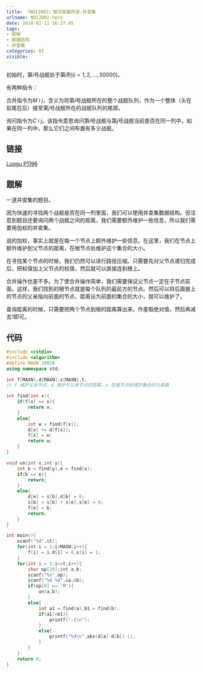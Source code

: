 ```yaml
---
title: 「NOI2002」银河英雄传说-并查集
urlname: NOI2002-hero
date: 2018-02-11 16:27:45
tags:
- 题解
- 数据结构
- 并查集
categories: OI
visible:
---
```


初始时，第$i$号战舰处于第$i$列$(i = 1, 2, …, 30000)$。

有两种指令：

合并指令为$M\ i\ j$，含义为将第$i$号战舰所在的整个战舰队列，作为一个整体（头在前尾在后）接至第$j$号战舰所在的战舰队列的尾部。

询问指令为$C\ i\ j$。该指令意思询问第$i$号战舰与第$j$号战舰当前是否在同一列中，如果在同一列中，那么它们之间布置有多少战舰。

<!-- more -->

## 链接

[Luogu P1196](https://www.luogu.org/problemnew/show/P1196)

## 题解

一道并查集的题目。

因为快速的寻找两个战舰是否在同一列里面，我们可以使用并查集数据结构。但注意到题目还要询问两个战舰之间的距离，我们需要额外维护一些信息，所以我们需要用加权的并查集。

说的加权，事实上就是在每一个节点上额外维护一些信息。在这里，我们在节点上额外维护到父节点的距离，在根节点处维护这个集合的大小。

在寻找某个节点的时候，我们仍然可以进行路径压缩。只需要先对父节点递归完成后，把权值加上父节点的权值，然后就可以直接连到根上。

合并操作也差不多。为了使合并操作简单，我们需要保证父节点一定在子节点前面。这样，我们找到的根节点就是每个队列的最前方的节点。然后可以将后面接上的节点的父亲指向前面的节点，距离设为前面的集合的大小，就可以维护了。

查询距离的时候，只需要把两个节点到根的距离算出来，作差取绝对值，然后再减去1即可。

## 代码



```cpp
#include <cstdio>
#include <algorithm>
#define MAXN 30010
using namespace std;

int f[MAXN],d[MAXN],s[MAXN],t;
// f 维护父亲节点，d 维护于父亲节点的距离，s 在根节点处维护集合的元素数

int find(int x){
    if(f[x] == x){
        return x;
    }
    else{
        int w = find(f[x]);
        d[x] += d[f[x]];
        f[x] = w;
        return w;
    }
}

void un(int x,int y){
    int b = find(y),e = find(x);
    if(b == e){
        return;
    }
    else{
        d[e] = s[b],d[b] = 0;
        s[b] = s[b] + s[e],s[e] = 0;
        f[e] = b;
        return;
    }
}

int main(){
    scanf("%d",&t);
    for(int i = 1;i<MAXN;i++){
        f[i] = i,d[i] = 0,s[i] = 1;
    }
    for(int i = 1;i<=t;i++){
        char op[20];int a,b;
        scanf("%s",op);
        scanf("%d %d",&a,&b);
        if(op[0] == 'M'){
            un(a,b);
        }
        else{
            int a1 = find(a),b1 = find(b);
            if(a1!=b1){
                printf("-1\n");
            }
            else{
                printf("%d\n",abs(d[a]-d[b])-1);
            }
        }
    }
    return 0;
}

```


